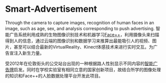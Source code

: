 # Smart-Advertisement
Through the camera to capture images, recognition of human faces in an image, such as age, sex, and analysis corresponding to push advertising.
智能广告系统利用成熟的生物图像识别技术和机器学习[Face++](www.faceplusplus.com)，利用摄像头来扫描得到人的信息，通过云端的图像识别和数据学习来推算出最能吸引人的视频、图片，甚至可以结合最新的VirtualReality、Kinect体感技术来进行实时交互。为广告宣注入新生力量。

受2012年在伦敦街头的公交站台出现的一种根据路人性别显示不同内容的[智能广告牌](http://goo.gl/90S1J7)启发。同时在学校实验室有相同立意的国家创新项目，故结合所学的图像处理的知识和Face++的人脸数据处理平台开发此项目。

